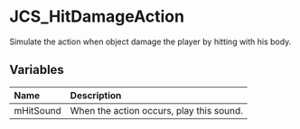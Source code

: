 # JCS_HitDamageAction

Simulate the action when object damage the player by hitting with his body.

## Variables

| Name      | Description                              |
|:----------|:-----------------------------------------|
| mHitSound | When the action occurs, play this sound. |
